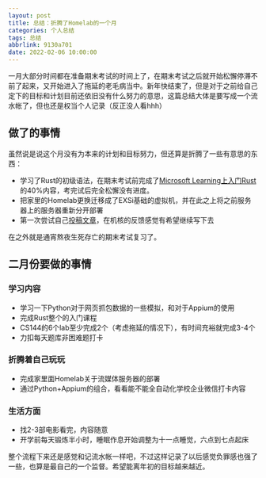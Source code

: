 ```yaml
---
layout: post
title: 总结：折腾了Homelab的一个月
categories: 个人总结
tags: 总结
abbrlink: 9130a701
date: 2022-02-06 10:00:00
---
```


一月大部分时间都在准备期末考试的时间上了，在期末考试之后就开始松懈停滞不前了起来，又开始进入了拖延的老毛病当中。新年快结束了，但是对于之前给自己定下的目标和计划目前还依旧没有什么努力的意思，这篇总结大体是要写成一个流水帐了，但也还是权当个人记录（反正没人看hhh）

## 做了的事情

虽然说是说这个月没有为本来的计划和目标努力，但还算是折腾了一些有意思的东西：

* 学习了Rust的初级语法，在期末考试前完成了[Microsoft Learning上入门Rust](https://docs.microsoft.com/en-us/learn/paths/rust-first-steps/)的40%内容，考完试后完全松懈没有进度。
* 把家里的Homelab更换迁移成了EXSi基础的虚拟机，并在此之上将之前服务器上的服务器重新分开部署
* 第一次尝试自己[投稿文章](https://www.gcores.com/articles/146815)，在机核的反馈感觉有希望继续写下去

在之外就是通宵熬夜生死存亡的期末考试复习了。

## 二月份要做的事情

### 学习内容

* 学习一下Python对于网页抓包数据的一些模拟，和对于Appium的使用
* 完成Rust整个的入门课程
* CS144的6个lab至少完成2个（考虑拖延的情况下），有时间充裕就完成3-4个
* 力扣每天题库非困难题打卡

### 折腾着自己玩玩

* 完成家里面Homelab关于流媒体服务器的部署
* 通过Python+Appium的组合，看看能不能全自动化学校企业微信打卡内容

### 生活方面

* 找2-3部电影看完，内容随意
* 开学前每天锻炼半小时，睡眠作息开始调整为十一点睡觉，六点到七点起床

整个流程下来还是感觉和记流水帐一样吧，不过这样记录了以后感觉负罪感也强了一些，也算是最自己的一个监督。希望能离年初的目标越来越近。
